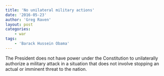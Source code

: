 ```yaml
---
title: 'No unilateral military actions'
date: '2016-05-23'
author: 'Greg Raven'
layout: post
categories:
    - war
tags:
    - 'Barack Hussein Obama'
---
```


The President does not have power under the Constitution to unilaterally authorize a military attack in a situation that does not involve stopping an actual or imminent threat to the nation.